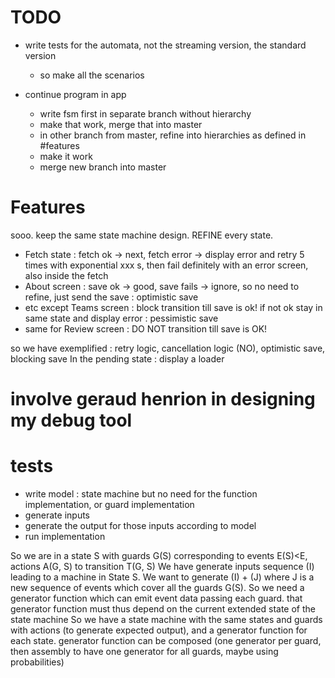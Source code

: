 # TODO
- write tests for the automata, not the streaming version, the standard version
  - so make all the scenarios

- continue program in app
  - write fsm first in separate branch without hierarchy
  - make that work, merge that into master
  - in other branch from master, refine into hierarchies as defined in #features
  - make it work
  - merge new branch into master

# Features
sooo. keep the same state machine design. REFINE every state. 

- Fetch state : fetch ok -> next, fetch error -> display error and retry 5 times with exponential
 xxx s, then fail definitely with an error screen, also inside the fetch
- About screen : save ok -> good, save fails -> ignore, so no need to refine, just send the save 
: optimistic save
- etc except Teams screen : block transition till save is ok! if not ok stay in same state and 
display error : pessimistic save
- same for Review screen : DO NOT transition till save is OK!


so we have exemplified : retry logic, cancellation logic (NO), optimistic save, blocking save
In the pending state : display a loader

# involve geraud henrion in designing my debug tool

# tests
- write model : state machine but no need for the function implementation, or guard implementation
- generate inputs
- generate the output for those inputs according to model
- run implementation

So we are in a state S with guards G(S) corresponding to events E(S)<E, actions A(G, S) to 
transition T(G, S)
We have generate inputs sequence (I) leading to a machine in State S.
We want to generate (I) + (J) where J is a new sequence of events which cover all the guards G(S).
So we need a generator function which can emit event data passing each guard. that generator 
function must thus depend on the current extended state of the state machine
So we have a state machine with the same states and guards with actions (to generate expected 
output), and a generator function for each state.
generator function can be composed (one generator per guard, then assembly to have one generator 
for all guards, maybe using probabilities) 
